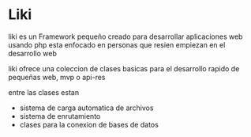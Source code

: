 # Liki

liki es un Framework pequeño creado para desarrollar aplicaciones web usando php esta enfocado en personas que resien empiezan en el desarrollo web 

liki ofrece una coleccion de clases basicas para el desarrollo rapido de pequeñas web, mvp o api-res 

entre las clases estan

- sistema de carga automatica de archivos
- sistema de enrutamiento 
- clases para la conexion de bases de datos 

